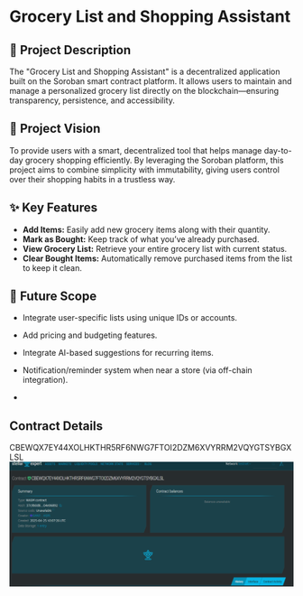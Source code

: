 # Grocery List and Shopping Assistant

## 📝 Project Description

The "Grocery List and Shopping Assistant" is a decentralized application built on the Soroban smart contract platform. It allows users to maintain and manage a personalized grocery list directly on the blockchain—ensuring transparency, persistence, and accessibility.

## 🎯 Project Vision

To provide users with a smart, decentralized tool that helps manage day-to-day grocery shopping efficiently. By leveraging the Soroban platform, this project aims to combine simplicity with immutability, giving users control over their shopping habits in a trustless way.

## ✨ Key Features

- **Add Items:** Easily add new grocery items along with their quantity.
- **Mark as Bought:** Keep track of what you’ve already purchased.
- **View Grocery List:** Retrieve your entire grocery list with current status.
- **Clear Bought Items:** Automatically remove purchased items from the list to keep it clean.

## 🚀 Future Scope

- Integrate user-specific lists using unique IDs or accounts.
- Add pricing and budgeting features.
- Integrate AI-based suggestions for recurring items.
- Notification/reminder system when near a store (via off-chain integration).

- 
## Contract Details
CBEWQX7EY44XOLHKTHR5RF6NWG7FTOI2DZM6XVYRRM2VQYGTSYBGXLSL
![alt text](image.png)
